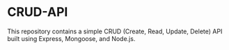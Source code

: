# CRUD-API
This repository contains a simple CRUD (Create, Read, Update, Delete) API built using Express, Mongoose, and Node.js. 
